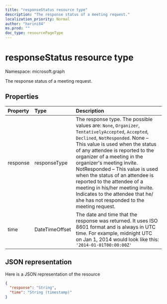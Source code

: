 ```yaml
---
title: "responseStatus resource type"
description: "The response status of a meeting request."
localization_priority: Normal
author: "harini84"
ms.prod: ""
doc_type: resourcePageType
---
```


# responseStatus resource type

Namespace: microsoft.graph

The response status of a meeting request.

## Properties

| Property | Type           | Description |
|:---------|:---------------|:------------|
| response | responseType   | The response type. The possible values are: `None`, `Organizer`, `TentativelyAccepted`, `Accepted`, `Declined`, `NotResponded`. None –  This value is used when the status of any attendee is reported to the organizer of a meeting in the organizer's meeting invite. NotResponded –  This value is used when the status of an attendee is reported to the attendee of a meeting in his/her meeting invite. Indicates to the attendee that he/ she has not responded to the meeting request.
| time     | DateTimeOffset | The date and time that the response was returned. It uses ISO 8601 format and is always in UTC time. For example, midnight UTC on Jan 1, 2014 would look like this: `'2014-01-01T00:00:00Z'`

## JSON representation

Here is a JSON representation of the resource

<!-- {
  "blockType": "resource",
  "optionalProperties": [

  ],
  "@odata.type": "microsoft.graph.responseStatus"
}-->

```json
{
  "response": "String",
  "time": "String (timestamp)"
}
```

<!-- uuid: 8fcb5dbc-d5aa-4681-8e31-b001d5168d79
2015-10-25 14:57:30 UTC -->
<!-- {
  "type": "#page.annotation",
  "description": "responseStatus resource",
  "keywords": "",
  "section": "documentation",
  "tocPath": ""
}-->

